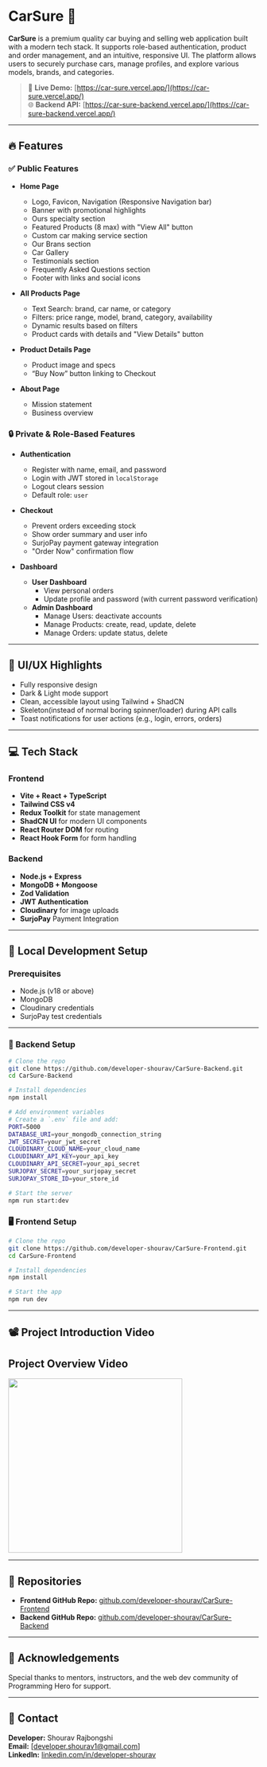 # CarSure 🚗

**CarSure** is a premium quality car buying and selling web application built with a modern tech stack. It supports role-based authentication, product and order management, and an intuitive, responsive UI. The platform allows users to securely purchase cars, manage profiles, and explore various models, brands, and categories.

> 🔗 **Live Demo:** [https://car-sure.vercel.app/](https://car-sure.vercel.app/)  
> 🌐 **Backend API:** [https://car-sure-backend.vercel.app/](https://car-sure-backend.vercel.app/)

---

## 🔥 Features

### ✅ Public Features

- **Home Page**

  - Logo, Favicon, Navigation (Responsive Navigation bar)
  - Banner with promotional highlights
  - Ours specialty section
  - Featured Products (8 max) with "View All" button
  - Custom car making service section
  - Our Brans section
  - Car Gallery
  - Testimonials section
  - Frequently Asked Questions section
  - Footer with links and social icons

- **All Products Page**

  - Text Search: brand, car name, or category
  - Filters: price range, model, brand, category, availability
  - Dynamic results based on filters
  - Product cards with details and "View Details" button

- **Product Details Page**

  - Product image and specs
  - “Buy Now” button linking to Checkout

- **About Page**
  - Mission statement
  - Business overview

### 🔒 Private & Role-Based Features

- **Authentication**

  - Register with name, email, and password
  - Login with JWT stored in `localStorage`
  - Logout clears session
  - Default role: `user` 

- **Checkout**

  - Prevent orders exceeding stock
  - Show order summary and user info
  - SurjoPay payment gateway integration
  - "Order Now" confirmation flow

- **Dashboard**
  - **User Dashboard**
    - View personal orders
    - Update profile and password (with current password verification)
  - **Admin Dashboard**
    - Manage Users: deactivate accounts
    - Manage Products: create, read, update, delete
    - Manage Orders: update status, delete

---

## 🎨 UI/UX Highlights

- Fully responsive design
- Dark & Light mode support
- Clean, accessible layout using Tailwind + ShadCN
- Skeleton(instead of normal boring spinner/loader) during API calls
- Toast notifications for user actions (e.g., login, errors, orders)

---

## 💻 Tech Stack

### Frontend

- **Vite + React + TypeScript**
- **Tailwind CSS v4**
- **Redux Toolkit** for state management
- **ShadCN UI** for modern UI components
- **React Router DOM** for routing
- **React Hook Form** for form handling

### Backend

- **Node.js + Express**
- **MongoDB + Mongoose**
- **Zod Validation**
- **JWT Authentication**
- **Cloudinary** for image uploads
- **SurjoPay** Payment Integration

---

## 🚀 Local Development Setup

### Prerequisites

- Node.js (v18 or above)
- MongoDB
- Cloudinary credentials
- SurjoPay test credentials

---

### 🔧 Backend Setup

```bash
# Clone the repo
git clone https://github.com/developer-shourav/CarSure-Backend.git
cd CarSure-Backend

# Install dependencies
npm install

# Add environment variables
# Create a `.env` file and add:
PORT=5000
DATABASE_URI=your_mongodb_connection_string
JWT_SECRET=your_jwt_secret
CLOUDINARY_CLOUD_NAME=your_cloud_name
CLOUDINARY_API_KEY=your_api_key
CLOUDINARY_API_SECRET=your_api_secret
SURJOPAY_SECRET=your_surjopay_secret
SURJOPAY_STORE_ID=your_store_id

# Start the server
npm run start:dev

```

### 🖥️ Frontend Setup

```bash
# Clone the repo
git clone https://github.com/developer-shourav/CarSure-Frontend.git
cd CarSure-Frontend

# Install dependencies
npm install

# Start the app
npm run dev
```

---

## 📽️ Project Introduction Video

## Project Overview Video

<a href='https://drive.google.com/file/d/1jkaWCtRyiTNzr66utA6GmntsW322MY2S/view?usp=sharing' target=_blank>
    <img width='350px' src="https://i.ibb.co.com/0RjxFvKS/watch-video-button-01.png" />
</a>

---

## 📂 Repositories

- **Frontend GitHub Repo:** [github.com/developer-shourav/CarSure-Frontend](https://github.com/developer-shourav/CarSure-Frontend)
- **Backend GitHub Repo:** [github.com/developer-shourav/CarSure-Backend](https://github.com/developer-shourav/CarSure-Backend)

---

## 🙌 Acknowledgements

Special thanks to mentors, instructors, and the web dev community of Programming Hero for support.

---

## 📧 Contact

**Developer:** Shourav Rajbongshi  
**Email:** [developer.shourav1@gmail.com]  
**LinkedIn:** [linkedin.com/in/developer-shourav](https://linkedin.com/in/developer-shourav)



